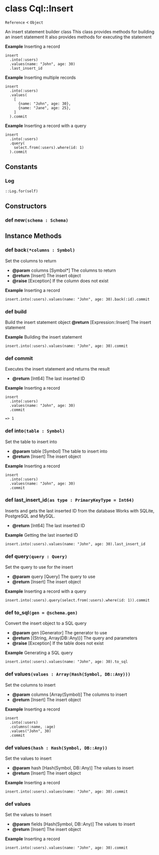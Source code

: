 # class Cql::Insert

`Reference` < `Object`

An insert statement builder class This class provides methods for building an insert statement It also provides methods for executing the statement

**Example** Inserting a record

```crystal
insert
  .into(:users)
  .values(name: "John", age: 30)
  .last_insert_id
```

**Example** Inserting multiple records

```crystal
insert
  .into(:users)
  .values(
    [
      {name: "John", age: 30},
      {name: "Jane", age: 25},
    ]
  ).commit
```

**Example** Inserting a record with a query

```crystal
insert
  .into(:users)
  .query(
    select.from(:users).where(id: 1)
  ).commit
```

## Constants

### Log

```crystal
::Log.for(self)
```

## Constructors

### def new`(schema : Schema)`

## Instance Methods

### def back`(*columns : Symbol)`

Set the columns to return

* **@param** columns \[Symbol\*] The columns to return
* **@return** \[Insert] The insert object
* **@raise** \[Exception] If the column does not exist

**Example** Inserting a record

```crystal
insert.into(:users).values(name: "John", age: 30).back(:id).commit
```

### def build

Build the insert statement object **@return** \[Expression::Insert] The insert statement

**Example** Building the insert statement

```crystal
insert.into(:users).values(name: "John", age: 30).commit
```

### def commit

Executes the insert statement and returns the result

* **@return** \[Int64] The last inserted ID

**Example** Inserting a record

```crystal
insert
  .into(:users)
  .values(name: "John", age: 30)
  .commit

=> 1
```

### def into`(table : Symbol)`

Set the table to insert into

* **@param** table \[Symbol] The table to insert into
* **@return** \[Insert] The insert object

**Example** Inserting a record

```crystal
insert
  .into(:users)
  .values(name: "John", age: 30)
  .commit
```

### def last\_insert\_id`(as type : PrimaryKeyType = Int64)`

Inserts and gets the last inserted ID from the database Works with SQLite, PostgreSQL and MySQL.

* **@return** \[Int64] The last inserted ID

**Example** Getting the last inserted ID

```crystal
insert.into(:users).values(name: "John", age: 30).last_insert_id
```

### def query`(query : Query)`

Set the query to use for the insert

* **@param** query \[Query] The query to use
* **@return** \[Insert] The insert object

**Example** Inserting a record with a query

```crystal
insert.into(:users).query(select.from(:users).where(id: 1)).commit
```

### def to\_sql`(gen = @schema.gen)`

Convert the insert object to a SQL query

* **@param** gen \[Generator] The generator to use
* **@return** \[{String, Array(DB::Any)}] The query and parameters
* **@raise** \[Exception] If the table does not exist

**Example** Generating a SQL query

```crystal
insert.into(:users).values(name: "John", age: 30).to_sql
```

### def values`(values : Array(Hash(Symbol, DB::Any)))`

Set the columns to insert

* **@param** columns \[Array(Symbol)] The columns to insert
* **@return** \[Insert] The insert object

**Example** Inserting a record

```crystal
insert
  .into(:users)
  .columns(:name, :age)
  .values("John", 30)
  .commit
```

### def values`(hash : Hash(Symbol, DB::Any))`

Set the values to insert

* **@param** hash \[Hash(Symbol, DB::Any)] The values to insert
* **@return** \[Insert] The insert object

**Example** Inserting a record

```crystal
insert.into(:users).values(name: "John", age: 30).commit
```

### def values

Set the values to insert

* **@param** fields \[Hash(Symbol, DB::Any)] The values to insert
* **@return** \[Insert] The insert object

**Example** Inserting a record

```crystal
insert.into(:users).values(name: "John", age: 30).commit
```
